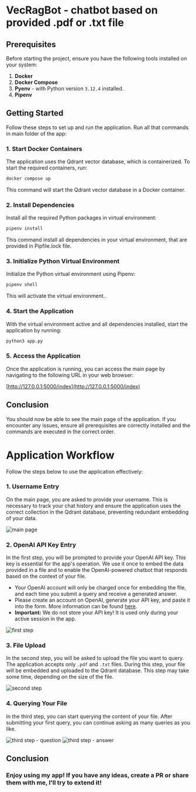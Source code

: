 
# VecRagBot - chatbot based on provided .pdf or .txt file

## Prerequisites

Before starting the project, ensure you have the following tools installed on your system:

1. **Docker** 
2. **Docker Compose**
3. **Pyenv** - with Python version `3.12.4` installed.
4. **Pipenv** 

## Getting Started

Follow these steps to set up and run the application. Run all that commands in main folder of the app:

### 1. Start Docker Containers

The application uses the Qdrant vector database, which is containerized. To start the required containers, run:

```bash
docker compose up
```

This command will start the Qdrant vector database in a Docker container.

### 2. Install Dependencies

Install all the required Python packages in virtual environment:

```bash
pipenv install
```

This command install all dependencies in your virtual environment, that are provided in Pipfile.lock file.

### 3. Initialize Python Virtual Environment

Initialize the Python virtual environment using Pipenv:

```bash
pipenv shell
```

This will activate the virtual environment..

### 4. Start the Application

With the virtual environment active and all dependencies installed, start the application by running:

```bash
python3 app.py
```

### 5. Access the Application

Once the application is running, you can access the main page by navigating to the following URL in your web browser:

[http://127.0.0.1:5000/index](http://127.0.0.1:5000/index)

## Conclusion

You should now be able to see the main page of the application. If you encounter any issues, ensure all prerequisites are correctly installed and the commands are executed in the correct order.



# Application Workflow

Follow the steps below to use the application effectively:

### 1. Username Entry

On the main page, you are asked to provide your username. This is necessary to track your chat history and ensure the application uses the correct collection in the Qdrant database, preventing redundant embedding of your data.

![main page](doc/main_page.png)

### 2. OpenAI API Key Entry

In the first step, you will be prompted to provide your OpenAI API key. This key is essential for the app's operation. We use it once to embed the data provided in a file and to enable the OpenAI-powered chatbot that responds based on the context of your file.

- Your OpenAI account will only be charged once for embedding the file, and each time you submit a query and receive a generated answer.
- Please create an account on OpenAI, generate your API key, and paste it into the form. More information can be found [here](https://platform.openai.com/api-keys).
- **Important:** We do not store your API key! It is used only during your active session in the app.

![first step](doc/first_step.png)

### 3. File Upload

In the second step, you will be asked to upload the file you want to query. The application accepts only `.pdf` and `.txt` files. During this step, your file will be embedded and uploaded to the Qdrant database. This step may take some time, depending on the size of the file.

![second step](doc/second_step.png)

### 4. Querying Your File

In the third step, you can start querying the content of your file. After submitting your first query, you can continue asking as many queries as you like.

![third step - question](doc/third_step_question.png)
![third step - answer](doc/third_step_answer.png)

## Conclusion

### Enjoy using my app! If you have any ideas, create a PR or share them with me, I'll try to extend it! 
